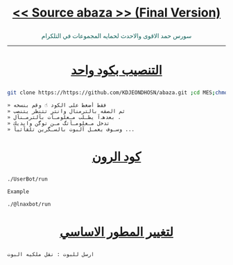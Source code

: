 # <p align="center" style="color:#cb3349" > [<< Source abaza >> (Final Version)](https://telegram.me/jjxxh)

<p align="center" style="color: #14635c;" > سورس حمد الاقوى والاحدث لحمايه المجموعات في التلكرام

***

# <p align="center" style="color: #14635c;" > [التنصيب بكود واحد](https://t.me/tft4t)
```sh
git clone https://https://github.com/KDJEONDHOSN/abaza.git ;cd MES;chmod +x ins;./ins
```
```
» فقط أضغط على الكود ☝️ وقم بنسخه
» ثم الصقه بالترمنال وانتر تتنظر يتنصب 
» بعدهہ‌‏آ يطـلب مـعلومـآت بآلترمـنآل .
» تدخل مـعلومـآتگ مـن توگن وايديك 
» وسـوف يعمـل آلبوت بالسـگرين تلقآئيآ ...
```
# <p align="center" style="color: #14635c;" > [كود الرون](https://t.me/jjxxh)
```sh
./UserBot/run

Example

./@lnaxbot/run
```
# <p align="center" style="color: #14635c;" >  [لتغيير المطور الاساسي ](https://t.me/BBQQ8)
```sh
ارسل للبوت : نقل ملكيه البوت
```
